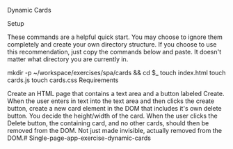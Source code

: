 Dynamic Cards

Setup

These commands are a helpful quick start. You may choose to ignore them completely and create your own directory structure. If you choose to use this recommendation, just copy the commands below and paste. It doesn't matter what directory you are currently in.

mkdir -p ~/workspace/exercises/spa/cards && cd $_
touch index.html
touch cards.js
touch cards.css
Requirements

Create an HTML page that contains a text area and a button labeled Create.
When the user enters in text into the text area and then clicks the create button, create a new card element in the DOM that includes it's own delete button. You decide the height/width of the card.
When the user clicks the Delete button, the containing card, and no other cards, should then be removed from the DOM. Not just made invisible, actually removed from the DOM.# Single-page-app-exercise-dynamic-cards
